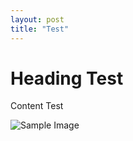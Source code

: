 ```yaml
---
layout: post
title: "Test"
---
```


# Heading Test

Content Test

![Sample Image](../images/2024-12-21-first.3C882FBA-7F92-4303-B9E7-17B345797CFC_4_5005_c.png)